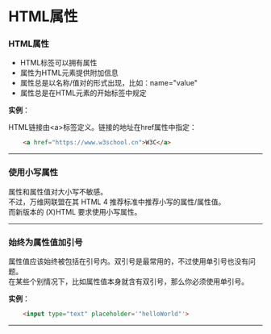 # HTML属性

### HTML属性

* HTML标签可以拥有属性
* 属性为HTML元素提供附加信息
* 属性总是以名称/值对的形式出现，比如：name="value"
* 属性总是在HTML元素的开始标签中规定

__实例__： 
 
HTML链接由\<a>标签定义。链接的地址在href属性中指定：

```html
    <a href="https://www.w3school.cn">W3C</a>
```

***

### 使用小写属性

属性和属性值对大小写不敏感。  
不过，万维网联盟在其 HTML 4 推荐标准中推荐小写的属性/属性值。  
而新版本的 (X)HTML 要求使用小写属性。

***

### 始终为属性值加引号

属性值应该始终被包括在引号内。双引号是最常用的，不过使用单引号也没有问题。  
在某些个别情况下，比如属性值本身就含有双引号，那么你必须使用单引号。 

__实例__： 

```html
    <input type="text" placeholder='"helloWorld"'>
```

***